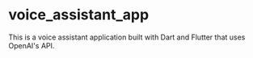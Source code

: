 # voice_assistant_app

This is a voice assistant application built with Dart and Flutter that uses OpenAI's API.

